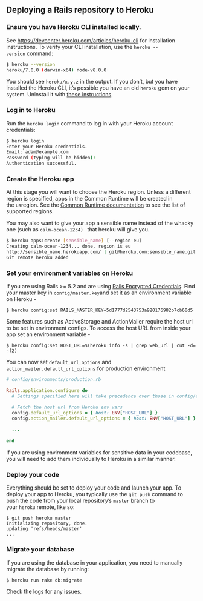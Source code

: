 ## Deploying a Rails repository to Heroku

### Ensure you have Heroku CLI installed locally.
See https://devcenter.heroku.com/articles/heroku-cli for installation instructions.
To verify your CLI installation, use the `heroku --version` command:
```sh
$ heroku --version
heroku/7.0.0 (darwin-x64) node-v8.0.0
```

You should see `heroku/x.y.z` in the output. If you don’t, but you have installed the Heroku CLI, it’s possible you have an old `heroku` gem on your system. Uninstall it with [these instructions](https://devcenter.heroku.com/articles/heroku-cli#uninstalling-the-legacy-heroku-gem).

### Log in to Heroku

Run the `heroku login` command to log in with your Heroku account credentials:

```sh
$ heroku login
Enter your Heroku credentials.
Email: adam@example.com
Password (typing will be hidden):
Authentication successful.
```

### Create the Heroku app

At this stage you will want to choose the Heroku region. Unless a different region is specified, apps in the Common Runtime will be created in the `us`region. See the [Common Runtime documentation](https://devcenter.heroku.com/articles/dyno-runtime#common-runtime) to see the list of supported regions.

You may also want to give your app a sensible name instead of the whacky one (such as `calm-ocean-1234) ` that heroku will give you.

```sh
$ heroku apps:create [sensible_name] [--region eu]
Creating calm-ocean-1234... done, region is eu
http://sensible_name.herokuapp.com/ | git@heroku.com:sensible_name.git
Git remote heroku added
```

### Set your environment variables on Heroku

If you are using Rails >= 5.2 and are using [Rails Encrypted Credentials](https://guides.rubyonrails.org/v5.2/security.html#custom-credentials). Find your master key in `config/master.key`and set it as an environment variable on Heroku -

```shell
$ heroku config:set RAILS_MASTER_KEY=5d1777d2543753a920176982b7cb60d5
```

Some features such as ActiveStorage and ActionMailer require the host url to be set in environment configs.
To access the host URL from inside your app set an environment variable -

```shell
$ heroku config:set HOST_URL=$(heroku info -s | grep web_url | cut -d= -f2)
```
You can now set `default_url_options` and `action_mailer.default_url_options` for production environment

```ruby
# config/environments/production.rb

Rails.application.configure do
  # Settings specified here will take precedence over those in config/application.rb.

  # Fetch the host url from Heroku env vars
  config.default_url_options = { host: ENV["HOST_URL"] }
  config.action_mailer.default_url_options = { host: ENV["HOST_URL"] }
  
  ...
  
end  
```

If you are using environment variables for sensitive data in your codebase, you will need to add them individually to Heroku in a similar manner.

### Deploy your code

Everything should be set to deploy your code and launch your app. To deploy your app to Heroku, you typically use the `git push` command to push the code from your local repository’s `master` branch to your `heroku` remote, like so:

```shel
$ git push heroku master
Initializing repository, done.
updating 'refs/heads/master'
...
```

### Migrate your database

If you are using the database in your application, you need to manually migrate the database by running:

```shell
$ heroku run rake db:migrate
```

Check the logs for any issues.

